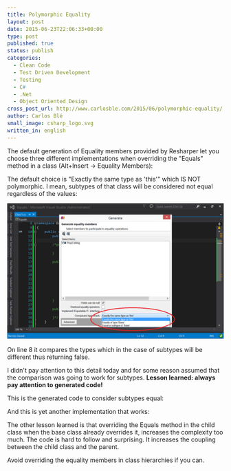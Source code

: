 ```yaml
---
title: Polymorphic Equality
layout: post
date: 2015-06-23T22:06:33+00:00
type: post
published: true
status: publish
categories:
  - Clean Code
  - Test Driven Development
  - Testing 
  - C#
  - .Net
  - Object Oriented Design
cross_post_url: http://www.carlosble.com/2015/06/polymorphic-equality/
author: Carlos Blé
small_image: csharp_logo.svg
written_in: english
---
```


The default generation of Equality members provided by Resharper let you choose three different implementations when overriding the "Equals" method in a class (Alt+Insert -> Equality Members):

The default choice is "Exactly the same type as 'this'" which IS NOT polymorphic. I mean, subtypes of that class will be considered not equal regardless of the values:

<img src="/assets/equalityGeneration.png" alt="equalityGeneration" />

<script src="https://gist.github.com/trikitrok/a5a8f844c56c4c8b06a5e1a03e0d211d.js"></script>

On line 8 it compares the types which in the case of subtypes will be different thus returning false.
  
I didn't pay attention to this detail today and for some reason assumed that the comparison was going to work for subtypes. **Lesson learned: always pay attention to generated code!**

This is the generated code to consider subtypes equal:

<script src="https://gist.github.com/trikitrok/05af3d2c803559b4e76b0b86bc49c207.js"></script>

And this is yet another implementation that works:

<script src="https://gist.github.com/trikitrok/259d285d44183465f21815fff07e76dd.js"></script>

The other lesson learned is that overriding the Equals method in the child class when the base class already overrides it, increases the complexity too much. The code is hard to follow and surprising. It increases the coupling between the child class and the parent.
  
Avoid overriding the equality members in class hierarchies if you can.
